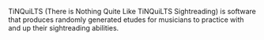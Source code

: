 TiNQuiLTS (There is Nothing Quite Like TiNQuiLTS Sightreading) is software that produces randomly generated etudes for musicians to practice with and up their sightreading abilities.
